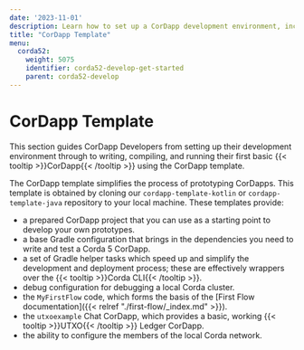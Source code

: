 ```yaml
---
date: '2023-11-01'
description: Learn how to set up a CorDapp development environment, including writing, compiling, and running a first basic CorDapp using the CorDapp template.
title: "CorDapp Template"
menu:
  corda52:
    weight: 5075
    identifier: corda52-develop-get-started
    parent: corda52-develop 
---
```

# CorDapp Template

This section guides CorDapp Developers from setting up their development environment through to writing, compiling, and running their first basic {{< tooltip >}}CorDapp{{< /tooltip >}} using the CorDapp template.

The CorDapp template simplifies the process of prototyping CorDapps.
This template is obtained by cloning our `cordapp-template-kotlin` or `cordapp-template-java` repository to your local machine. These templates provide:

* a prepared CorDapp project that you can use as a starting point to develop your own prototypes.
* a base Gradle configuration that brings in the dependencies you need to write and test a Corda 5 CorDapp.
* a set of Gradle helper tasks which speed up and simplify the development and deployment process; these are effectively wrappers over the {{< tooltip >}}Corda CLI{{< /tooltip >}}.
* debug configuration for debugging a local Corda cluster.
* the `MyFirstFlow` code, which forms the basis of the [First Flow documentation]({{< relref "./first-flow/_index.md" >}}).
* the `utxoexample` Chat CorDapp, which provides a basic, working {{< tooltip >}}UTXO{{< /tooltip >}} Ledger CorDapp.
* the ability to configure the members of the local Corda network.
